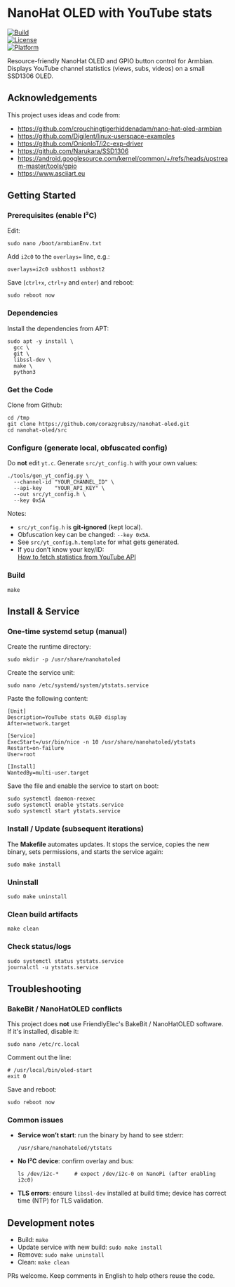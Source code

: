 # NanoHat OLED with YouTube stats

[![Build](https://img.shields.io/badge/build-make-blue)](https://www.gnu.org/software/make/)  
[![License](https://img.shields.io/badge/license-Unlicense-green)](LICENSE)  
[![Platform](https://img.shields.io/badge/platform-Armbian-orange)](https://www.armbian.com/)

Resource-friendly NanoHat OLED and GPIO button control for Armbian.  
Displays YouTube channel statistics (views, subs, videos) on a small SSD1306 OLED.

## Acknowledgements
This project uses ideas and code from:

- https://github.com/crouchingtigerhiddenadam/nano-hat-oled-armbian
- https://github.com/Digilent/linux-userspace-examples
- https://github.com/OnionIoT/i2c-exp-driver
- https://github.com/Narukara/SSD1306
- https://android.googlesource.com/kernel/common/+/refs/heads/upstream-master/tools/gpio
- https://www.asciiart.eu

## Getting Started

### Prerequisites (enable I²C)
Edit:
```
sudo nano /boot/armbianEnv.txt
```
Add `i2c0` to the `overlays=` line, e.g.:
```
overlays=i2c0 usbhost1 usbhost2
```
Save (`ctrl+x`, `ctrl+y` and `enter`) and reboot:
```
sudo reboot now
```

### Dependencies
Install the dependencies from APT:
```
sudo apt -y install \
  gcc \
  git \
  libssl-dev \
  make \
  python3
```

### Get the Code
Clone from Github:
```
cd /tmp
git clone https://github.com/corazgrubszy/nanohat-oled.git
cd nanohat-oled/src
```

### Configure (generate local, obfuscated config)
Do **not** edit `yt.c`. Generate `src/yt_config.h` with your own values:
```
./tools/gen_yt_config.py \
  --channel-id "YOUR_CHANNEL_ID" \
  --api-key    "YOUR_API_KEY" \
  --out src/yt_config.h \
  --key 0x5A
```
Notes:
- `src/yt_config.h` is **git-ignored** (kept local).
- Obfuscation key can be changed: `--key 0x5A`.
- See `src/yt_config.h.template` for what gets generated.
- If you don’t know your key/ID:  
  [How to fetch statistics from YouTube API](https://hackernoon.com/how-to-fetch-statistics-from-youtube-api-using-python)

### Build
```
make
```

## Install & Service

### One-time systemd setup (manual)
Create the runtime directory:
```
sudo mkdir -p /usr/share/nanohatoled
```
Create the service unit:
```
sudo nano /etc/systemd/system/ytstats.service
```
Paste the following content:
```
[Unit]
Description=YouTube stats OLED display
After=network.target
  
[Service]
ExecStart=/usr/bin/nice -n 10 /usr/share/nanohatoled/ytstats
Restart=on-failure
User=root
  
[Install]
WantedBy=multi-user.target
```
Save the file and enable the service to start on boot:
```  
sudo systemctl daemon-reexec
sudo systemctl enable ytstats.service
sudo systemctl start ytstats.service
```

### Install / Update (subsequent iterations)
The **Makefile** automates updates. It stops the service, copies the new binary, sets permissions, and starts the service again:
```
sudo make install
```

### Uninstall
```
sudo make uninstall
```

### Clean build artifacts
```
make clean
```

### Check status/logs
```
sudo systemctl status ytstats.service
journalctl -u ytstats.service
```

## Troubleshooting

### BakeBit / NanoHatOLED conflicts
This project does **not** use FriendlyElec's BakeBit / NanoHatOLED software. If it's installed, disable it:
```
sudo nano /etc/rc.local
```
Comment out the line:
```
# /usr/local/bin/oled-start
exit 0
```
Save and reboot:
```
sudo reboot now
```

### Common issues
- **Service won’t start**: run the binary by hand to see stderr:
  ```
  /usr/share/nanohatoled/ytstats
  ```
- **No I²C device**: confirm overlay and bus:
  ```
  ls /dev/i2c-*     # expect /dev/i2c-0 on NanoPi (after enabling i2c0)
  ```
- **TLS errors**: ensure `libssl-dev` installed at build time; device has correct time (NTP) for TLS validation.

## Development notes
- Build: `make`  
- Update service with new build: `sudo make install`  
- Remove: `sudo make uninstall`  
- Clean: `make clean`  

PRs welcome. Keep comments in English to help others reuse the code.

